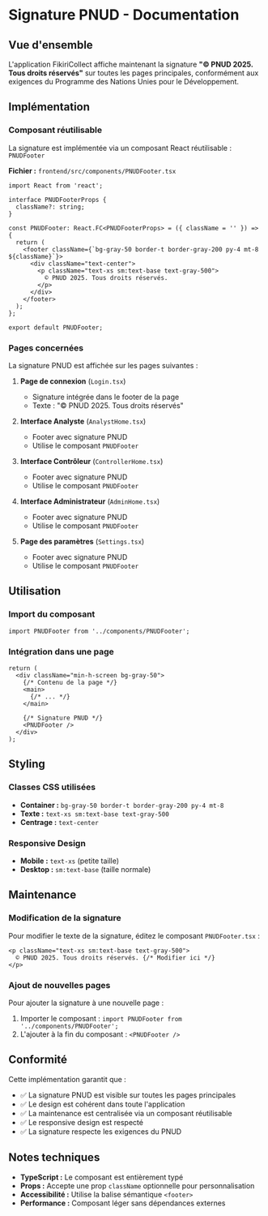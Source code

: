 # Signature PNUD - Documentation

## Vue d'ensemble

L'application FikiriCollect affiche maintenant la signature **"© PNUD 2025. Tous droits réservés"** sur toutes les pages principales, conformément aux exigences du Programme des Nations Unies pour le Développement.

## Implémentation

### Composant réutilisable

La signature est implémentée via un composant React réutilisable : `PNUDFooter`

**Fichier :** `frontend/src/components/PNUDFooter.tsx`

```tsx
import React from 'react';

interface PNUDFooterProps {
  className?: string;
}

const PNUDFooter: React.FC<PNUDFooterProps> = ({ className = '' }) => {
  return (
    <footer className={`bg-gray-50 border-t border-gray-200 py-4 mt-8 ${className}`}>
      <div className="text-center">
        <p className="text-xs sm:text-base text-gray-500">
          © PNUD 2025. Tous droits réservés.
        </p>
      </div>
    </footer>
  );
};

export default PNUDFooter;
```

### Pages concernées

La signature PNUD est affichée sur les pages suivantes :

1. **Page de connexion** (`Login.tsx`)
   - Signature intégrée dans le footer de la page
   - Texte : "© PNUD 2025. Tous droits réservés"

2. **Interface Analyste** (`AnalystHome.tsx`)
   - Footer avec signature PNUD
   - Utilise le composant `PNUDFooter`

3. **Interface Contrôleur** (`ControllerHome.tsx`)
   - Footer avec signature PNUD
   - Utilise le composant `PNUDFooter`

4. **Interface Administrateur** (`AdminHome.tsx`)
   - Footer avec signature PNUD
   - Utilise le composant `PNUDFooter`

5. **Page des paramètres** (`Settings.tsx`)
   - Footer avec signature PNUD
   - Utilise le composant `PNUDFooter`

## Utilisation

### Import du composant

```tsx
import PNUDFooter from '../components/PNUDFooter';
```

### Intégration dans une page

```tsx
return (
  <div className="min-h-screen bg-gray-50">
    {/* Contenu de la page */}
    <main>
      {/* ... */}
    </main>
    
    {/* Signature PNUD */}
    <PNUDFooter />
  </div>
);
```

## Styling

### Classes CSS utilisées

- **Container :** `bg-gray-50 border-t border-gray-200 py-4 mt-8`
- **Texte :** `text-xs sm:text-base text-gray-500`
- **Centrage :** `text-center`

### Responsive Design

- **Mobile :** `text-xs` (petite taille)
- **Desktop :** `sm:text-base` (taille normale)

## Maintenance

### Modification de la signature

Pour modifier le texte de la signature, éditez le composant `PNUDFooter.tsx` :

```tsx
<p className="text-xs sm:text-base text-gray-500">
  © PNUD 2025. Tous droits réservés. {/* Modifier ici */}
</p>
```

### Ajout de nouvelles pages

Pour ajouter la signature à une nouvelle page :

1. Importer le composant : `import PNUDFooter from '../components/PNUDFooter';`
2. L'ajouter à la fin du composant : `<PNUDFooter />`

## Conformité

Cette implémentation garantit que :
- ✅ La signature PNUD est visible sur toutes les pages principales
- ✅ Le design est cohérent dans toute l'application
- ✅ La maintenance est centralisée via un composant réutilisable
- ✅ Le responsive design est respecté
- ✅ La signature respecte les exigences du PNUD

## Notes techniques

- **TypeScript :** Le composant est entièrement typé
- **Props :** Accepte une prop `className` optionnelle pour personnalisation
- **Accessibilité :** Utilise la balise sémantique `<footer>`
- **Performance :** Composant léger sans dépendances externes
